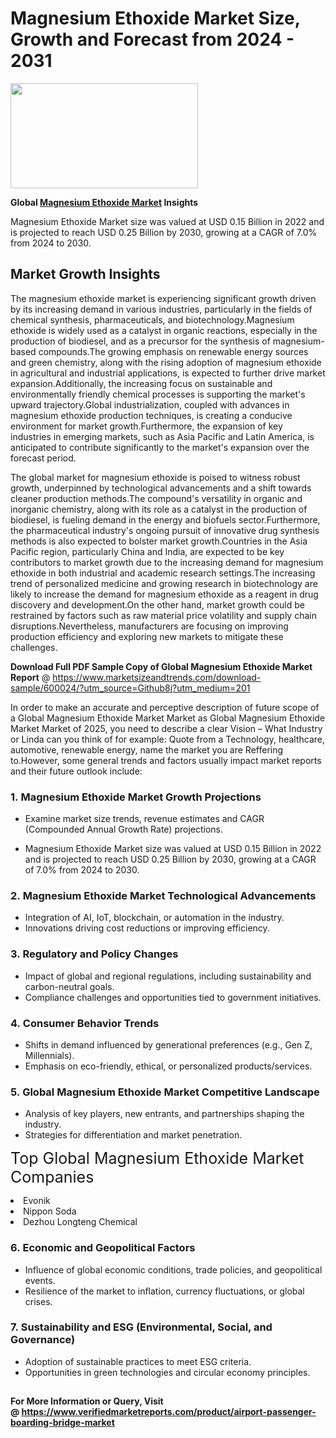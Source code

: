 <H1>Magnesium Ethoxide Market Size, Growth and Forecast from 2024 - 2031</H1><img class="aligncenter size-medium wp-image-584254" src="https://thirdeyenews.in/wp-content/uploads/2024/09/Global-Market-Research-300x168.jpeg" alt="" width="300" height="168" /><p><strong>Global&nbsp;<a href="https://www.marketsizeandtrends.com/download-sample/600024/?utm_source=Github8j?utm_medium=201">Magnesium Ethoxide Market</a> Insights</strong></p><p>Magnesium Ethoxide Market size was valued at USD 0.15 Billion in 2022 and is projected to reach USD 0.25 Billion by 2030, growing at a CAGR of 7.0% from 2024 to 2030.</p><p><h2>Market Growth Insights</h2> <p>The magnesium ethoxide market is experiencing significant growth driven by its increasing demand in various industries, particularly in the fields of chemical synthesis, pharmaceuticals, and biotechnology.Magnesium ethoxide is widely used as a catalyst in organic reactions, especially in the production of biodiesel, and as a precursor for the synthesis of magnesium-based compounds.The growing emphasis on renewable energy sources and green chemistry, along with the rising adoption of magnesium ethoxide in agricultural and industrial applications, is expected to further drive market expansion.Additionally, the increasing focus on sustainable and environmentally friendly chemical processes is supporting the market's upward trajectory.Global industrialization, coupled with advances in magnesium ethoxide production techniques, is creating a conducive environment for market growth.Furthermore, the expansion of key industries in emerging markets, such as Asia Pacific and Latin America, is anticipated to contribute significantly to the market's expansion over the forecast period.</p> <p>The global market for magnesium ethoxide is poised to witness robust growth, underpinned by technological advancements and a shift towards cleaner production methods.The compound's versatility in organic and inorganic chemistry, along with its role as a catalyst in the production of biodiesel, is fueling demand in the energy and biofuels sector.Furthermore, the pharmaceutical industry's ongoing pursuit of innovative drug synthesis methods is also expected to bolster market growth.Countries in the Asia Pacific region, particularly China and India, are expected to be key contributors to market growth due to the increasing demand for magnesium ethoxide in both industrial and academic research settings.The increasing trend of personalized medicine and growing research in biotechnology are likely to increase the demand for magnesium ethoxide as a reagent in drug discovery and development.On the other hand, market growth could be restrained by factors such as raw material price volatility and supply chain disruptions.Nevertheless, manufacturers are focusing on improving production efficiency and exploring new markets to mitigate these challenges.</p> <p><span class=""><strong>Download Full PDF Sample Copy of Global Magnesium Ethoxide Market Report</strong> @ <a href="https://www.marketsizeandtrends.com/download-sample/600024/?utm_source=Github8j?utm_medium=201" target="_blank">https://www.marketsizeandtrends.com/download-sample/600024/?utm_source=Github8j?utm_medium=201</a></span></p><p>In order to make an accurate and perceptive description of future scope of a Global&nbsp;Magnesium Ethoxide Market Market as Global&nbsp;Magnesium Ethoxide Market Market of 2025, you need to describe a clear Vision &ndash; What Industry or Linda can you think of for example: Quote from a Technology, healthcare, automotive, renewable energy, name the market you are Reffering to.However, some general trends and factors usually impact market reports and their future outlook include:</p><h3>1.&nbsp;<strong>Magnesium Ethoxide Market Growth Projections</strong></h3><ul><li>Examine market size trends, revenue estimates and CAGR (Compounded Annual Growth Rate) projections.</li><li><p>Magnesium Ethoxide Market size was valued at USD 0.15 Billion in 2022 and is projected to reach USD 0.25 Billion by 2030, growing at a CAGR of 7.0% from 2024 to 2030.</p></li></ul><h3>2.&nbsp;<strong>Magnesium Ethoxide Market Technological Advancements</strong></h3><ul><li>Integration of AI, IoT, blockchain, or automation in the industry.</li><li>Innovations driving cost reductions or improving efficiency.</li></ul><h3>3.&nbsp;<strong>Regulatory and Policy Changes</strong></h3><ul><li>Impact of global and regional regulations, including sustainability and carbon-neutral goals.</li><li>Compliance challenges and opportunities tied to government initiatives.</li></ul><h3>4.&nbsp;<strong>Consumer Behavior Trends</strong></h3><ul><li>Shifts in demand influenced by generational preferences (e.g., Gen Z, Millennials).</li><li>Emphasis on eco-friendly, ethical, or personalized products/services.</li></ul><h3>5.&nbsp;<strong>Global Magnesium Ethoxide Market Competitive Landscape</strong></h3><ul><li>Analysis of key players, new entrants, and partnerships shaping the industry.</li><li>Strategies for differentiation and market penetration.</li></ul><p data-pm-slice="1 1 []"><span style="color: inherit; font-family: inherit; font-size: 25px;">Top Global Magnesium Ethoxide Market Companies</span></p><div class="" data-test-id=""><p><li>Evonik</li><li> Nippon Soda</li><li> Dezhou Longteng Chemical</li></p></div><h3>6.&nbsp;<strong>Economic and Geopolitical Factors</strong></h3><ul><li>Influence of global economic conditions, trade policies, and geopolitical events.</li><li>Resilience of the market to inflation, currency fluctuations, or global crises.</li></ul><h3>7.&nbsp;<strong>Sustainability and ESG (Environmental, Social, and Governance)</strong></h3><ul><li>Adoption of sustainable practices to meet ESG criteria.</li><li>Opportunities in green technologies and circular economy principles.</li></ul><h2><strong style="font-size: 14px;">For More Information or Query, Visit @&nbsp;</strong><a style="background-color: #ffffff; font-size: 14px;" href="https://www.marketsizeandtrends.com/report/magnesium-ethoxide-market/" target="_blank">https://www.verifiedmarketreports.com/product/airport-passenger-boarding-bridge-market</a></h2>